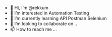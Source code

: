 - 👋 Hi, I’m @rekkum
- 👀 I’m interested in Automation Testing
- 🌱 I’m currently learning API Postman Selenium
- 💞️ I’m looking to collaborate on ..
- 📫 How to reach me ...

<!---
rekkum/rekkum is a ✨ special ✨ repository because its `README.md` (this file) appears on your GitHub profile.
You can click the Preview link to take a look at your changes.
--->
